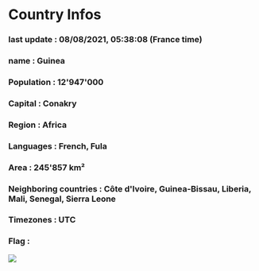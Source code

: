 # Country  Infos
### last update : 08/08/2021, 05:38:08 (France time)

### name : Guinea
### Population : 12'947'000
### Capital : Conakry
### Region : Africa
### Languages : French, Fula
### Area : 245'857 km²
### Neighboring countries : Côte d'Ivoire, Guinea-Bissau, Liberia, Mali, Senegal, Sierra Leone
### Timezones : UTC

### Flag :
![](https://restcountries.eu/data/gin.svg)
